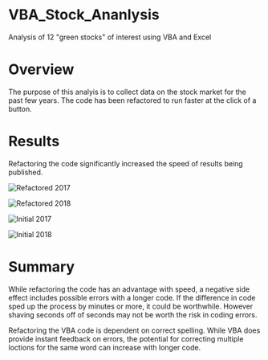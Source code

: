 # VBA_Stock_Ananlysis

Analysis of 12 "green stocks" of interest using VBA and Excel 


# Overview
The purpose of this analyis is to collect data on the stock market for the past few years. The code has been refactored to run faster at the click of a button. 
# Results

Refactoring the code significantly increased the speed of results being published. 

![Refactored 2017](C:\Users\Niki\UCF_Data_Projects\VBA_Stock_Ananlysis\Resources\VBA_Challenge_2017.png)

![Refactored 2018](C:\Users\Niki\UCF_Data_Projects\VBA_Stock_Ananlysis\Images\VBA_Challenge_2018.png)

![Initial 2017](C:\Users\Niki\UCF_Data_Projects\VBA_Stock_Ananlysis\Images\Initial_analysis_2017.png)

![Initial 2018](C:\Users\Niki\UCF_Data_Projects\VBA_Stock_Ananlysis\Images\VBA_Challenge_2018.png)
# Summary
While refactoring the code has an advantage with speed, a negative side effect includes possible errors with a longer code.
If the difference in code sped up the process by minutes or more, it could be worthwhile. However shaving seconds off of seconds may not be worth the risk in coding errors. 

Refactoring the VBA code is dependent on correct spelling. While VBA does provide instant feedback on errors, the potential for correcting multiple loctions for the same word can increase with longer code. 